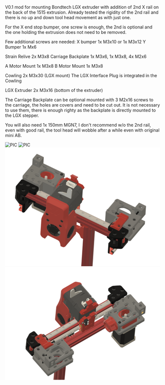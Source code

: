 V0.1 mod for mounting Bondtech LGX extruder with addition of 2nd X rail on the back of the 1515 extrusion. 
Already tested the rigidity of the 2nd rail and there is no up and down tool head movement as with just one. 

For the X end stop bumper, one screw is enough, the 2nd is optional and the one holding the extrusion does not need to be removed.

Few additional screws are needed:
X bumper 1x M3x10 or 1x M3x12
Y Bumper 1x Mx6

Strain Relive 2x M3x8
Carriage Backplate 1x M3x6, 1x M3x8, 4x M2x6

A Motor Mount 1x M3x8
B Motor Mount 1x M3x8

Cowling 2x M3x30 (LGX mount)
The LGX Interface Plug is integrated in the Cowling 

LGX Extruder 2x M3x16 (bottom of the extruder)

The Carriage Backplate can be optional mounted with 3 M2x16 screws to the carriage, the holes are covers and need to be cut out. It is not necessary to use them, there is enough righty as the backplate is directly mounted to the LGX stepper.

You will also need 1x 150mm MGN7, I don't recommend w/o the 2nd rail, even with good rail, the tool head will wobble after a while even with original mini AB.


![PIC](LGX_3.png)
![PIC](LGX_4.png)
![PIC](LGX_1.png)
![PIC](LGX_2.png)
